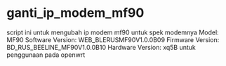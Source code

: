 # ganti_ip_modem_mf90
script ini untuk mengubah ip modem mf90
untuk spek modemnya
Model: MF90 
Software Version: WEB_BLERUSMF90V1.0.0B09
Firmware Version: BD_RUS_BEELINE_MF90V1.0.0B10
Hardware Version: xq5B
untuk penggunaan pada openwrt
